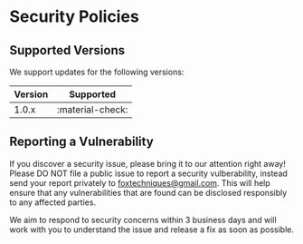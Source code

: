 # Security Policies

## Supported Versions

We support updates for the following versions:

| Version | Supported            |
| ------- | -------------------- |
| 1.0.x   | :material-check:     |


## Reporting a Vulnerability

If you discover a security issue, please bring it to our attention right away! Please DO NOT file a public issue to report a security vulberability, instead send your report privately to [foxtechniques@gmail.com](mailto:foxtechniques@gmail.com). This will help ensure that any vulnerabilities that are found can be disclosed responsibly to any affected parties.

We aim to respond to security concerns within 3 business days and will work with you to understand the issue and release a fix as soon as possible.
